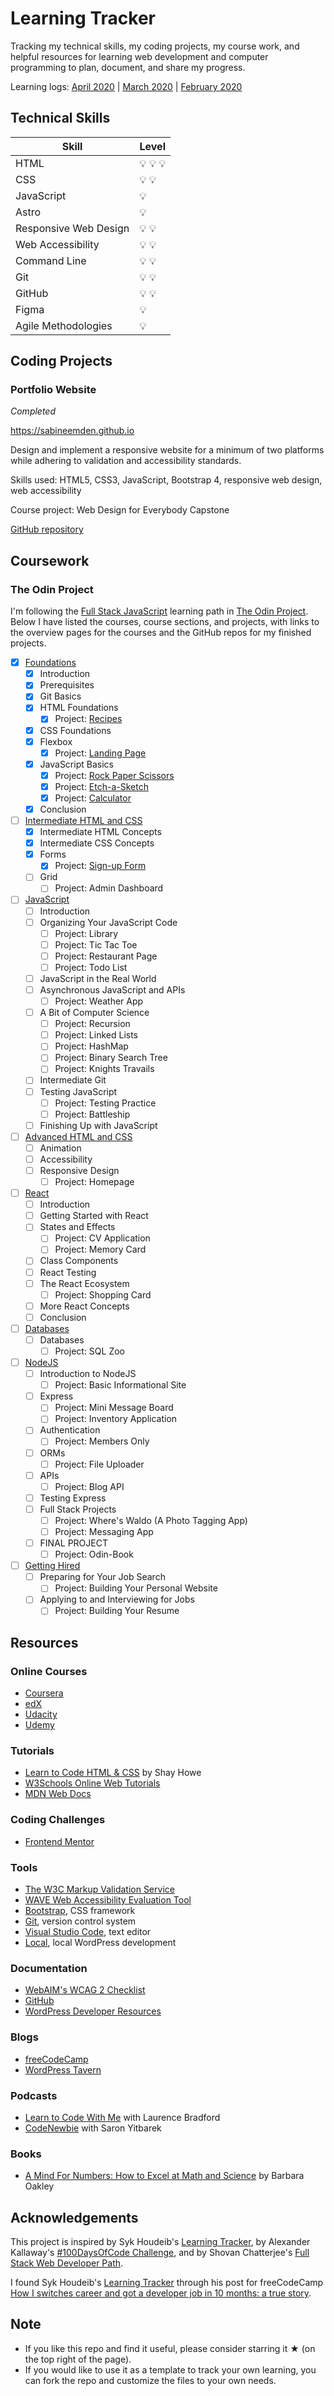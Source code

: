 # Learning Tracker

Tracking my technical skills, my coding projects, my course work, and helpful resources for learning web development and computer programming to plan, document, and share my progress.

Learning logs:
[April 2020](https://github.com/SabineEmden/learning-tracker/blob/master/learning-logs/2020April.md) |
[March 2020](https://github.com/SabineEmden/learning-tracker/blob/master/learning-logs/2020March.md) |
[February 2020](https://github.com/SabineEmden/learning-tracker/blob/master/learning-logs/2020February.md)

## Technical Skills

| Skill                 | Level                |
| --------------------- | -------------------- |
| HTML                  | :bulb: :bulb: :bulb: |
| CSS                   | :bulb: :bulb:        |
| JavaScript            | :bulb:               |
| Astro                 | :bulb:               |
| Responsive Web Design | :bulb: :bulb:        |
| Web Accessibility     | :bulb: :bulb:        |
| Command Line          | :bulb: :bulb:        |
| Git                   | :bulb: :bulb:        |
| GitHub                | :bulb: :bulb:        |
| Figma                 | :bulb:               |
| Agile Methodologies   | :bulb:               |

## Coding Projects

### Portfolio Website

_Completed_

https://sabineemden.github.io

Design and implement a responsive website for a minimum of two platforms while adhering to validation and accessibility standards.

Skills used: HTML5, CSS3, JavaScript, Bootstrap 4, responsive web design, web accessibility

Course project: Web Design for Everybody Capstone

[GitHub repository](https://github.com/SabineEmden/SabineEmden.github.io)

## Coursework

### The Odin Project

I'm following the [Full Stack JavaScript](https://www.theodinproject.com/paths/full-stack-javascript) learning path in [The Odin Project](https://www.theodinproject.com/about). Below I have listed the courses, course sections, and projects, with links to the overview pages for the courses and the GitHub repos for my finished projects.

- [x] [Foundations](https://www.theodinproject.com/paths/foundations/courses/foundations)
  - [x] Introduction
  - [x] Prerequisites
  - [x] Git Basics
  - [x] HTML Foundations
    - [x] Project: [Recipes](https://github.com/SabineEmden/odin-recipes)
  - [x] CSS Foundations
  - [x] Flexbox
    - [x] Project: [Landing Page](https://github.com/SabineEmden/odin-landing-page)
  - [x] JavaScript Basics
    - [x] Project: [Rock Paper Scissors](https://github.com/SabineEmden/rock-paper-scissors)
    - [x] Project: [Etch-a-Sketch](https://github.com/SabineEmden/etch-a-sketch)
    - [x] Project: [Calculator](https://github.com/SabineEmden/calculator)
  - [x] Conclusion
- [ ] [Intermediate HTML and CSS](https://www.theodinproject.com/paths/full-stack-javascript/courses/intermediate-html-and-css)
  - [x] Intermediate HTML Concepts
  - [x] Intermediate CSS Concepts
  - [x] Forms
    - [x] Project: [Sign-up Form](https://github.com/SabineEmden/odin-sign-up-form)
  - [ ] Grid
    - [ ] Project: Admin Dashboard
- [ ] [JavaScript](https://www.theodinproject.com/paths/full-stack-javascript/courses/intermediate-html-and-css)
  - [ ] Introduction
  - [ ] Organizing Your JavaScript Code
    - [ ] Project: Library
    - [ ] Project: Tic Tac Toe
    - [ ] Project: Restaurant Page
    - [ ] Project: Todo List
  - [ ] JavaScript in the Real World
  - [ ] Asynchronous JavaScript and APIs
    - [ ] Project: Weather App
  - [ ] A Bit of Computer Science
    - [ ] Project: Recursion
    - [ ] Project: Linked Lists
    - [ ] Project: HashMap
    - [ ] Project: Binary Search Tree
    - [ ] Project: Knights Travails
  - [ ] Intermediate Git
  - [ ] Testing JavaScript
    - [ ] Project: Testing Practice
    - [ ] Project: Battleship
  - [ ] Finishing Up with JavaScript
- [ ] [Advanced HTML and CSS](https://www.theodinproject.com/paths/full-stack-javascript/courses/advanced-html-and-css)
  - [ ] Animation
  - [ ] Accessibility
  - [ ] Responsive Design
    - [ ] Project: Homepage
- [ ] [React](https://www.theodinproject.com/paths/full-stack-javascript/courses/react)
  - [ ] Introduction
  - [ ] Getting Started with React
  - [ ] States and Effects
    - [ ] Project: CV Application
    - [ ] Project: Memory Card
  - [ ] Class Components
  - [ ] React Testing
  - [ ] The React Ecosystem
    - [ ] Project: Shopping Card
  - [ ] More React Concepts
  - [ ] Conclusion
- [ ] [Databases](https://www.theodinproject.com/paths/full-stack-javascript/courses/databases)
  - [ ] Databases
    - [ ] Project: SQL Zoo
- [ ] [NodeJS](https://www.theodinproject.com/paths/full-stack-javascript/courses/nodejs)
  - [ ] Introduction to NodeJS
    - [ ] Project: Basic Informational Site
  - [ ] Express
    - [ ] Project: Mini Message Board
    - [ ] Project: Inventory Application
  - [ ] Authentication
    - [ ] Project: Members Only
  - [ ] ORMs
    - [ ] Project: File Uploader
  - [ ] APIs
    - [ ] Project: Blog API
  - [ ] Testing Express
  - [ ] Full Stack Projects
    - [ ] Project: Where's Waldo (A Photo Tagging App)
    - [ ] Project: Messaging App
  - [ ] FINAL PROJECT
    - [ ] Project: Odin-Book
- [ ] [Getting Hired](https://www.theodinproject.com/paths/full-stack-javascript/courses/getting-hired)
  - [ ] Preparing for Your Job Search
    - [ ] Project: Building Your Personal Website
  - [ ] Applying to and Interviewing for Jobs
    - [ ] Project: Building Your Resume

## Resources

### Online Courses

- [Coursera](https://www.coursera.org)
- [edX](https://www.edx.org)
- [Udacity](https://www.udacity.com)
- [Udemy](https://www.udemy.com)

### Tutorials

- [Learn to Code HTML & CSS](https://learn.shayhowe.com) by Shay Howe
- [W3Schools Online Web Tutorials](https://www.w3schools.com)
- [MDN Web Docs](https://developer.mozilla.org/en-US/)

### Coding Challenges

- [Frontend Mentor](https://www.frontendmentor.io)

### Tools

- [The W3C Markup Validation Service](https://validator.w3.org)
- [WAVE Web Accessibility Evaluation Tool](https://wave.webaim.org)
- [Bootstrap](https://getbootstrap.com), CSS framework
- [Git](https://git-scm.com), version control system
- [Visual Studio Code](https://wptavern.com), text editor
- [Local](https://localwp.com), local WordPress development

### Documentation

- [WebAIM's WCAG 2 Checklist](https://webaim.org/standards/wcag/checklist)
- [GitHub](https://help.github.com/en/github)
- [WordPress Developer Resources](https://developer.wordpress.org)

### Blogs

- [freeCodeCamp](https://www.freecodecamp.org/news/)
- [WordPress Tavern](https://wptavern.com)

### Podcasts

- [Learn to Code With Me](https://learntocodewith.me/podcast/) with Laurence Bradford
- [CodeNewbie](https://www.codenewbie.org/podcast) with Saron Yitbarek

### Books

- [A Mind For Numbers: How to Excel at Math and Science](https://barbaraoakley.com/books/a-mind-for-numbers/) by Barbara Oakley

## Acknowledgements

This project is inspired by Syk Houdeib's [Learning Tracker](https://github.com/Syknapse/My-Learning-Tracker), by Alexander Kallaway's [#100DaysOfCode Challenge](https://github.com/kallaway/100-days-of-code), and by Shovan Chatterjee's [Full Stack Web Developer Path](https://github.com/shovanch/fullstack-web-developer-path).

I found Syk Houdeib's [Learning Tracker](https://github.com/Syknapse/My-Learning-Tracker) through his post for freeCodeCamp [How I switches career and got a developer job in 10 months: a true story](https://www.freecodecamp.org/news/how-i-switched-careers-and-got-a-developer-job-in-10-months-a-true-story-b8895e855a8b/).

## Note

- If you like this repo and find it useful, please consider starring it &#9733; (on the top right of the page).
- If you would like to use it as a template to track your own learning, you can fork the repo and customize the files to your own needs.
